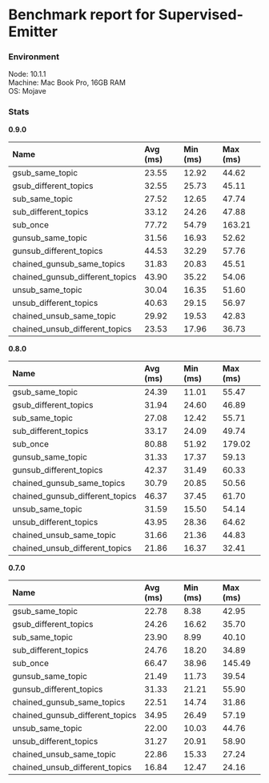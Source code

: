 
# Benchmark report for Supervised-Emitter



### Environment

Node: 10.1.1  
Machine: Mac Book Pro, 16GB RAM  
OS: Mojave  


### Stats



**0.9.0**  

Name            |  Avg (ms)     |   Min (ms)      |   Max (ms)
:---------------|:--------------|:----------------|:-------------
gsub_same_topic  |  23.55  |  12.92  |  44.62  
gsub_different_topics  |  32.55  |  25.73  |  45.11  
sub_same_topic  |  27.52  |  12.65  |  47.74  
sub_different_topics  |  33.12  |  24.26  |  47.88  
sub_once  |  77.72  |  54.79  |  163.21  
gunsub_same_topic  |  31.56  |  16.93  |  52.62  
gunsub_different_topics  |  44.53  |  32.29  |  57.76  
chained_gunsub_same_topics  |  31.83  |  20.83  |  45.51  
chained_gunsub_different_topics  |  43.90  |  35.22  |  54.06  
unsub_same_topic  |  30.04  |  16.35  |  51.60  
unsub_different_topics  |  40.63  |  29.15  |  56.97  
chained_unsub_same_topic  |  29.92  |  19.53  |  42.83  
chained_unsub_different_topics  |  23.53  |  17.96  |  36.73  




**0.8.0**  

Name            |  Avg (ms)     |   Min (ms)      |   Max (ms)
:---------------|:--------------|:----------------|:-------------
gsub_same_topic  |  24.39  |  11.01  |  55.47  
gsub_different_topics  |  31.94  |  24.60  |  46.89  
sub_same_topic  |  27.08  |  12.42  |  55.71  
sub_different_topics  |  33.17  |  24.09  |  49.74  
sub_once  |  80.88  |  51.92  |  179.02  
gunsub_same_topic  |  31.33  |  17.37  |  59.13  
gunsub_different_topics  |  42.37  |  31.49  |  60.33  
chained_gunsub_same_topics  |  30.79  |  20.85  |  50.56  
chained_gunsub_different_topics  |  46.37  |  37.45  |  61.70  
unsub_same_topic  |  31.59  |  15.50  |  54.14  
unsub_different_topics  |  43.95  |  28.36  |  64.62  
chained_unsub_same_topic  |  31.66  |  21.36  |  44.83  
chained_unsub_different_topics  |  21.86  |  16.37  |  32.41  




**0.7.0**  

Name            |  Avg (ms)     |   Min (ms)      |   Max (ms)
:---------------|:--------------|:----------------|:-------------
gsub_same_topic  |  22.78  |  8.38  |  42.95  
gsub_different_topics  |  24.26  |  16.62  |  35.70  
sub_same_topic  |  23.90  |  8.99  |  40.10  
sub_different_topics  |  24.76  |  18.20  |  34.89  
sub_once  |  66.47  |  38.96  |  145.49  
gunsub_same_topic  |  21.49  |  11.73  |  39.54  
gunsub_different_topics  |  31.33  |  21.21  |  55.90  
chained_gunsub_same_topics  |  22.51  |  14.74  |  31.86  
chained_gunsub_different_topics  |  34.95  |  26.49  |  57.19  
unsub_same_topic  |  22.00  |  10.03  |  44.76  
unsub_different_topics  |  31.27  |  20.91  |  58.90  
chained_unsub_same_topic  |  22.86  |  15.33  |  27.24  
chained_unsub_different_topics  |  16.84  |  12.47  |  24.16  


